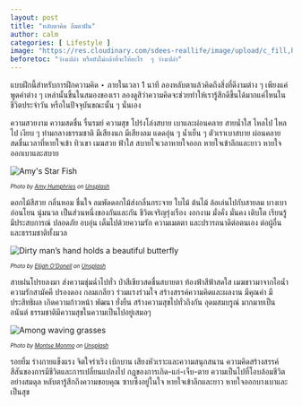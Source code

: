 ```yaml
---
layout: post
title: "หลับตาคิด ลืมตาฝัน"
author: calm
categories: [ Lifestyle ]
image: "https://res.cloudinary.com/sdees-reallife/image/upload/c_fill,h_900,w_1350/v1587829943/2016-10-16_12.55.19_1.jpg"
beforetoc: "ว่างเปล่า หรือยังไม่กล้าที่จะให้อะไร  ๆ ว่างเปล่า"
---
```


แบบฝึกนี้สำหรับการฝึกความคิด ‣ ภายในเวลา 1 นาที ลองหลับตาแล้วคิดถึงสิ่งที่ดีงามต่าง ๆ เพียงแค่พูดคำต่าง ๆ เหล่านั้นขึ้นในสมองของเรา ลองดูสิว่าความคิดจะช่วยทำให้เรารู้สึกดีขึ้นได้มากแค่ไหนในชีวิตประจำวัน หรือในปัจจุบันขณะนั้น ๆ นั่นเอง

ความสวยงาม ความสดชื่น รื่นรมย์ ความสุข โปร่งโล่งสบาย เบาและผ่อนคลาย สายน้ำใส ไหลไป ไหลไป เงียบ ๆ ท่ามกลางธรรมชาติ มีเสียงนก มีเสียงลม แดดอุ่น ๆ น้ำเย็น ๆ ตัวเราเบาสบาย ผ่อนคลาย สดชื่นเวลาที่หายใจเข้า ทิวเขา เมฆสวย ฟ้าใส สบายใจเวลาหายใจออก หายใจเข้าลึกและยาว หายใจออกเบาและสบาย

![Amy's Star Fish](/sdee.co/assets/img/authors/odd/2018-06-26/amy-humphries-227515-unsplash.jpg)

<sup><sub>*Photo by [Amy Humphries](https://unsplash.com/@amyjoyhumphries) on [Unsplash](https://unsplash.com/)*</sub></sup>

ดอกไม้สีสวย กลิ่นหอม ชื่นใจ ลมพัดดอกไม้ส่งกลิ่นกระจาย ใบไม้ ต้นไม้ ล้อเล่นไปกับสายลม บางเบา อ่อนโยน นุ่มนวล เป็นส่วนหนึ่งของกันและกัน ชีวิตเจริญรุ่งเรือง งอกงาม มั่งคั่ง มั่นคง เติบโต เรียนรู้ มีประสบการณ์ ปลอดภัย อบอุ่น เต็มไปด้วยความรัก ความเมตตา และปรารถนาดีต่อตนเอง ต่อผู้อื่น และธรรมชาติทั้งมวล

![Dirty man’s hand holds a beautiful butterfly](/sdee.co/assets/img/authors/odd/2018-06-26/elijah-o-donell-715864-unsplash.jpg)

<sup><sub>*Photo by [Elijah O'Donell](https://unsplash.com/@elijahsad) on [Unsplash](https://unsplash.com/)*</sub></sup>

สายฝนโปรยลงมา ส่งความชุ่มฉ่ำไปทั่ว ป่าสีเขียวสดชื่นสบายตา ท้องฟ้าสีฟ้าสดใส เมฆขาวมาจากไอน้ำ ความรักสามัคคี ปรองดอง กลมเกลียว ร่วมแรงร่วมใจ สร้างสรรค์ความคิดและผลงาน มีคุณค่า มีประสิทธิผล เกิดความก้าวหน้า พัฒนา ยั่งยืน สร้างความสุขไปทั่วถึงกัน อุดมสมบรูณ์ มากมายเป็นอนันต์ ธรรมชาติมีความสุขในความเป็นไปอยู่เสมอๆ

![Among waving grasses](/sdee.co/assets/img/authors/odd/2018-06-26/montse-monmo-82819-unsplash.jpg)

<sup><sub>*Photo by [Montse Monmo](https://unsplash.com/@monmo) on [Unsplash](https://unsplash.com/)*</sub></sup>

รอยยิ้ม ร่างกายแข็งแรง จิตใจร่าเริง เบิกบาน เสียงหัวเราะและความสนุกสนาน ความคิดสร้างสรรค์ สีสันของการมีชีวิตและการเปลี่ยนแปลงไป กฎของการเกิด-แก่-เจ็บ-ตาย ความเป็นไปที่โอบล้อมชีวิตอย่างสมดุล หลับตารู้สึกถึงความขอบคุณ ซาบซึ้งอยู่ในใจ หายใจเข้าลึกและยาว หายใจออกบางเบาและเป็นสุข
